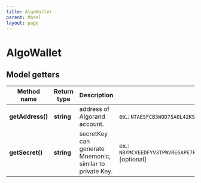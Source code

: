 ```yaml
---
title: AlgoWallet
parent: Model
layout: page
---
```


# AlgoWallet

## Model getters

Method name | Return type | Description | Notes
------------ | ------------- | ------------- | -------------
**getAddress()** | **string** | address of Algorand account. | ex.: `NTAESFCB3WOD7SAOL42KSPVARLB3JFA3MNX3AESWHYVT2RMYDVZI6YLG4Y` [optional]
**getSecret()** | **string** | secretKey can generate Mnemonic, similar to private Key. | ex.: `NBYMCVEEDFYV3TPWVRE6APE7PKHUJD4XAKXCKNCLKGUXOC3LFNJGZQCJCRA53HB7ZAHF6NFJH2QIVQ5USQNWG35QCJLD4KZ5IWMB24Q` [optional]

